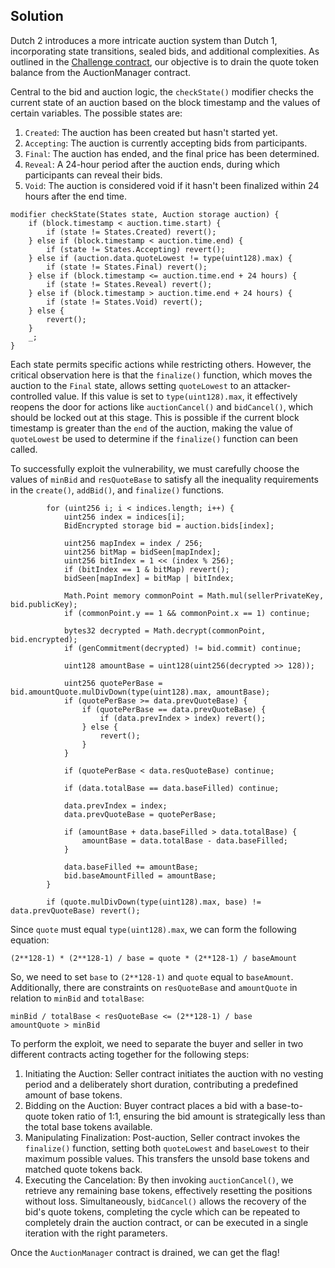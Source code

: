 ## Solution

Dutch 2 introduces a more intricate auction system than Dutch 1, incorporating state transitions, sealed bids, and additional complexities. As outlined in the [Challenge contract](challenge/project/src/Challenge.sol), our objective is to drain the quote token balance from the AuctionManager contract.

Central to the bid and auction logic, the `checkState()` modifier checks the current state of an auction based on the block timestamp and the values of certain variables. The possible states are: 

1. `Created`: The auction has been created but hasn't started yet.
2. `Accepting`: The auction is currently accepting bids from participants.
3. `Final`: The auction has ended, and the final price has been determined.
4. `Reveal`: A 24-hour period after the auction ends, during which participants can reveal their bids.
5. `Void`: The auction is considered void if it hasn't been finalized within 24 hours after the end time.

```solidity
modifier checkState(States state, Auction storage auction) {
    if (block.timestamp < auction.time.start) {
        if (state != States.Created) revert();
    } else if (block.timestamp < auction.time.end) {
        if (state != States.Accepting) revert();
    } else if (auction.data.quoteLowest != type(uint128).max) {
        if (state != States.Final) revert();
    } else if (block.timestamp <= auction.time.end + 24 hours) {
        if (state != States.Reveal) revert();
    } else if (block.timestamp > auction.time.end + 24 hours) {
        if (state != States.Void) revert();
    } else {
        revert();
    }
    _;
}
```

Each state permits specific actions while restricting others. However, the critical observation here is that the `finalize()` function, which moves the auction to the `Final` state, allows setting `quoteLowest` to an attacker-controlled value. If this value is set to `type(uint128).max`, it effectively reopens the door for actions like `auctionCancel()` and `bidCancel()`, which should be locked out at this stage. This is possible if the current block timestamp is greater than the `end` of the auction, making the value of `quoteLowest` be used to determine if the `finalize()` function can been called.

To successfully exploit the vulnerability, we must carefully choose the values of `minBid` and `resQuoteBase` to satisfy all the inequality requirements in the `create()`, `addBid()`, and `finalize()` functions.

```solidity
        for (uint256 i; i < indices.length; i++) {
            uint256 index = indices[i];
            BidEncrypted storage bid = auction.bids[index];

            uint256 mapIndex = index / 256;
            uint256 bitMap = bidSeen[mapIndex];
            uint256 bitIndex = 1 << (index % 256);
            if (bitIndex == 1 & bitMap) revert();
            bidSeen[mapIndex] = bitMap | bitIndex;

            Math.Point memory commonPoint = Math.mul(sellerPrivateKey, bid.publicKey);
            if (commonPoint.y == 1 && commonPoint.x == 1) continue;

            bytes32 decrypted = Math.decrypt(commonPoint, bid.encrypted);
            if (genCommitment(decrypted) != bid.commit) continue;

            uint128 amountBase = uint128(uint256(decrypted >> 128));

            uint256 quotePerBase = bid.amountQuote.mulDivDown(type(uint128).max, amountBase);
            if (quotePerBase >= data.prevQuoteBase) {
                if (quotePerBase == data.prevQuoteBase) {
                    if (data.prevIndex > index) revert();
                } else {
                    revert();
                }
            }

            if (quotePerBase < data.resQuoteBase) continue;

            if (data.totalBase == data.baseFilled) continue;

            data.prevIndex = index;
            data.prevQuoteBase = quotePerBase;

            if (amountBase + data.baseFilled > data.totalBase) {
                amountBase = data.totalBase - data.baseFilled;
            }

            data.baseFilled += amountBase;
            bid.baseAmountFilled = amountBase;
        }

        if (quote.mulDivDown(type(uint128).max, base) != data.prevQuoteBase) revert();
```

Since `quote` must equal `type(uint128).max`, we can form the following equation:

```
(2**128-1) * (2**128-1) / base = quote * (2**128-1) / baseAmount
```

So, we need to set `base` to `(2**128-1)` and `quote` equal to `baseAmount`. Additionally, there are constraints on `resQuoteBase` and `amountQuote` in relation to `minBid` and `totalBase`:

```
minBid / totalBase < resQuoteBase <= (2**128-1) / base
amountQuote > minBid
```

To perform the exploit, we need to separate the buyer and seller in two different contracts acting together for the following steps:

1. Initiating the Auction: Seller contract initiates the auction with no vesting period and a deliberately short duration, contributing a predefined amount of base tokens.
2. Bidding on the Auction: Buyer contract places a bid with a base-to-quote token ratio of 1:1, ensuring the bid amount is strategically less than the total base tokens available.
3. Manipulating Finalization: Post-auction, Seller contract invokes the `finalize()` function, setting both `quoteLowest` and `baseLowest` to their maximum possible values. This transfers the unsold base tokens and matched quote tokens back.
4. Executing the Cancelation: By then invoking `auctionCancel()`, we retrieve any remaining base tokens, effectively resetting the positions without loss. Simultaneously, `bidCancel()` allows the recovery of the bid's quote tokens, completing the cycle which can be repeated to completely drain the auction contract, or can be executed in a single iteration with the right parameters.

Once the `AuctionManager` contract is drained, we can get the flag!
